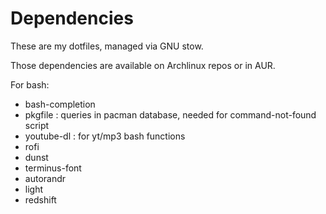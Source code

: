 Dependencies
============

These are my dotfiles, managed via GNU stow.

Those dependencies are available on Archlinux repos or in AUR.

For bash:

* bash-completion
* pkgfile : queries in pacman database, needed for command-not-found script
* youtube-dl : for yt/mp3 bash functions
* rofi
* dunst
* terminus-font
* autorandr
* light
* redshift
